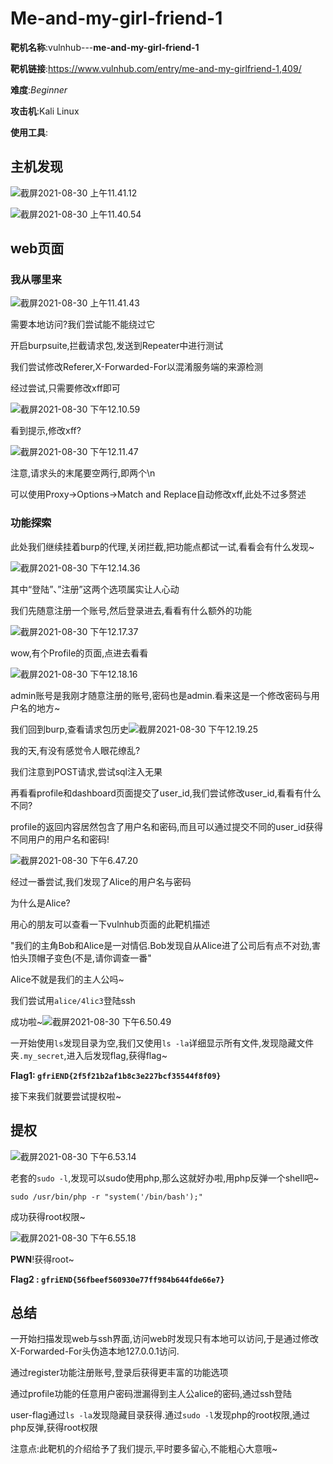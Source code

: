 # Me-and-my-girl-friend-1

**靶机名称**:vulnhub---**me-and-my-girl-friend-1**

**靶机链接**:https://www.vulnhub.com/entry/me-and-my-girlfriend-1,409/

**难度**:*Beginner*

**攻击机**:Kali Linux

**使用工具**:

## 主机发现

![截屏2021-08-30 上午11.41.12](https://tva1.sinaimg.cn/large/008i3skNgy1gtynzesgcoj60z40c278j02.jpg)

![截屏2021-08-30 上午11.40.54](https://tva1.sinaimg.cn/large/008i3skNgy1gtynz69otlj612s0gejxe02.jpg)

## web页面

### 我从哪里来

![截屏2021-08-30 上午11.41.43](https://tva1.sinaimg.cn/large/008i3skNgy1gtynzxy5plj61140u0tbp02.jpg)

需要本地访问?我们尝试能不能绕过它

开启burpsuite,拦截请求包,发送到Repeater中进行测试

我们尝试修改Referer,X-Forwarded-For以混淆服务端的来源检测

经过尝试,只需要修改xff即可

![截屏2021-08-30 下午12.10.59](https://tva1.sinaimg.cn/large/008i3skNly1gtyoufaz00j61c00u0td802.jpg)

看到提示,修改xff?

![截屏2021-08-30 下午12.11.47](https://tva1.sinaimg.cn/large/008i3skNly1gtyov9kzdlj61c00u044c02.jpg)

注意,请求头的末尾要空两行,即两个\n

可以使用Proxy->Options->Match and Replace自动修改xff,此处不过多赘述

### 	功能探索

此处我们继续挂着burp的代理,关闭拦截,把功能点都试一试,看看会有什么发现~

![截屏2021-08-30 下午12.14.36](https://tva1.sinaimg.cn/large/008i3skNly1gtyoy6cnikj60uq09smy902.jpg)

其中“登陆”、”注册”这两个选项属实让人心动

我们先随意注册一个账号,然后登录进去,看看有什么额外的功能

![截屏2021-08-30 下午12.17.37](https://tva1.sinaimg.cn/large/008i3skNgy1gtyp1aptd6j61c80gqq5302.jpg)

wow,有个Profile的页面,点进去看看

![截屏2021-08-30 下午12.18.16](https://tva1.sinaimg.cn/large/008i3skNgy1gtyp1xntroj61bm0dg3zi02.jpg)

admin账号是我刚才随意注册的账号,密码也是admin.看来这是一个修改密码与用户名的地方~

我们回到burp,查看请求包历史![截屏2021-08-30 下午12.19.25](https://tva1.sinaimg.cn/large/008i3skNly1gtyp3506ohj61c00u0n7402.jpg)

我的天,有没有感觉令人眼花缭乱?

我们注意到POST请求,尝试sql注入无果

再看看profile和dashboard页面提交了user_id,我们尝试修改user_id,看看有什么不同?

profile的返回内容居然包含了用户名和密码,而且可以通过提交不同的user_id获得不同用户的用户名和密码!

![截屏2021-08-30 下午6.47.20](https://tva1.sinaimg.cn/large/008i3skNgy1gtz0astwj5j620e0u0agm02.jpg)

经过一番尝试,我们发现了Alice的用户名与密码

为什么是Alice?

用心的朋友可以查看一下vulnhub页面的此靶机描述

"我们的主角Bob和Alice是一对情侣.Bob发现自从Alice进了公司后有点不对劲,害怕头顶帽子变色(不是,请你调查一番"

Alice不就是我们的主人公吗~

我们尝试用`alice/4lic3`登陆ssh

成功啦~![截屏2021-08-30 下午6.50.49](https://tva1.sinaimg.cn/large/008i3skNgy1gtz0efqtnfj627i0rutiy02.jpg)



一开始使用`ls`发现目录为空,我们又使用`ls -la`详细显示所有文件,发现隐藏文件夹`.my_secret`,进入后发现flag,获得flag~

**Flag1:  `gfriEND{2f5f21b2af1b8c3e227bcf35544f8f09}`**

接下来我们就要尝试提权啦~



## 提权

![截屏2021-08-30 下午6.53.14](https://tva1.sinaimg.cn/large/008i3skNgy1gtz0gxv82xj61l409wgpg02.jpg)

老套的`sudo -l`,发现可以sudo使用php,那么这就好办啦,用php反弹一个shell吧~

`sudo /usr/bin/php -r "system('/bin/bash');" `

成功获得root权限~

![截屏2021-08-30 下午6.55.18](https://tva1.sinaimg.cn/large/008i3skNgy1gtz0j3et1dj627o0mc0zk02.jpg)

**PWN**!获得root~

**Flag2 : `gfriEND{56fbeef560930e77ff984b644fde66e7}`**

## 总结

一开始扫描发现web与ssh界面,访问web时发现只有本地可以访问,于是通过修改X-Forwarded-For头伪造本地127.0.0.1访问.

通过register功能注册账号,登录后获得更丰富的功能选项

通过profile功能的任意用户密码泄漏得到主人公alice的密码,通过ssh登陆

user-flag通过`ls -la`发现隐藏目录获得.通过`sudo -l`发现php的root权限,通过php反弹,获得root权限

注意点:此靶机的介绍给予了我们提示,平时要多留心,不能粗心大意哦~



